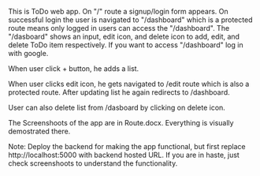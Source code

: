 This is ToDo web app. On "/" route a signup/login form appears. On successful login the user is navigated to "/dashboard" which is a protected route means only logged in users can access the "/dashboard". The "/dasboard" shows an input, edit icon, and delete icon to add, edit, and delete ToDo item respectively. If you want to access "/dashboard" log in with google.

When user click + button, he adds a list.

When user clicks edit icon, he gets navigated to /edit route which is also a protected route. After updating list he again redirects to /dashboard.

User can also delete list from /dasboard by clicking on delete icon.

The Screenshoots of the app are in Route.docx. Everything is visually demostrated there. 

Note: Deploy the backend for making the app functional, but first replace http://localhost:5000 with backend hosted URL. If you are in haste, just check screenshoots to understand the functionality. 
